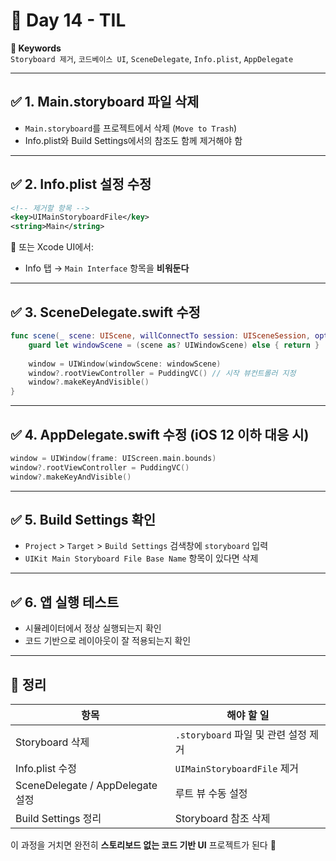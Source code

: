 # 📘 Day 14 - TIL


 **🔑 Keywords**  
 `Storyboard 제거`, `코드베이스 UI`, `SceneDelegate`, `Info.plist`, `AppDelegate`
 
---

## ✅ 1. Main.storyboard 파일 삭제
- `Main.storyboard`를 프로젝트에서 삭제 (`Move to Trash`)
- Info.plist와 Build Settings에서의 참조도 함께 제거해야 함

---

## ✅ 2. Info.plist 설정 수정
```xml
<!-- 제거할 항목 -->
<key>UIMainStoryboardFile</key>
<string>Main</string>
```
📌 또는 Xcode UI에서:
- Info 탭 → `Main Interface` 항목을 **비워둔다**

---

## ✅ 3. SceneDelegate.swift 수정
```swift
func scene(_ scene: UIScene, willConnectTo session: UISceneSession, options connectionOptions: UIScene.ConnectionOptions) {
    guard let windowScene = (scene as? UIWindowScene) else { return }
    
    window = UIWindow(windowScene: windowScene)
    window?.rootViewController = PuddingVC() // 시작 뷰컨트롤러 지정
    window?.makeKeyAndVisible()
}
```

---

## ✅ 4. AppDelegate.swift 수정 (iOS 12 이하 대응 시)
```swift
window = UIWindow(frame: UIScreen.main.bounds)
window?.rootViewController = PuddingVC()
window?.makeKeyAndVisible()
```

---

## ✅ 5. Build Settings 확인
- `Project` > `Target` > `Build Settings` 검색창에 `storyboard` 입력
- `UIKit Main Storyboard File Base Name` 항목이 있다면 삭제

---

## ✅ 6. 앱 실행 테스트
- 시뮬레이터에서 정상 실행되는지 확인
- 코드 기반으로 레이아웃이 잘 적용되는지 확인

---

## 📌 정리

| 항목 | 해야 할 일 |
|------|-------------|
| Storyboard 삭제 | `.storyboard` 파일 및 관련 설정 제거 |
| Info.plist 수정 | `UIMainStoryboardFile` 제거 |
| SceneDelegate / AppDelegate 설정 | 루트 뷰 수동 설정 |
| Build Settings 정리 | Storyboard 참조 삭제 |

이 과정을 거치면 완전히 **스토리보드 없는 코드 기반 UI** 프로젝트가 된다 💪
